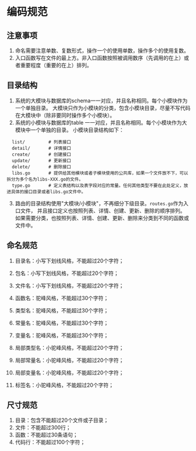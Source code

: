 # 编码规范

## 注意事项
1. 命名需要注意单数、复数形式，操作一个的使用单数，操作多个的使用复数。
2. 入口函数写在文件的最上方。非入口函数按照被调用数序（先调用的在上）或者重要程度（重要的在上）排列。

## 目录结构
1. 系统的大模块与数据库的schema一一对应，并且名称相同。每个小模块作为一个单独目录。
  大模块只作为小模块的分类，包含小模块目录，尽量不写代码在大模块中（除非要同时操作多个小模块）。
2. 系统的小模块与数据库的table 一一对应，并且名称相同。每个小模块作为大模块中一个单独的目录。
  小模块目录结构如下：
```
  list/         # 列表接口
  detail/       # 详情接口
  create/       # 创建接口
  update/       # 更新接口
  delete/       # 删除接口
  libs.go       # 提供给其他模块或者子模块使用的公共库，如果一个文件放不下，可以拆分为多个名为libs-XXX.go的文件。
  type.go       # 定义表结构以及表字段对应的常量。任何其他类型不要在此处定义，放进具体的接口目录或者libs.go文件中。
```

3. 路由的目录结构使用"大模块/小模块"，不再细分下级目录。`routes.go`作为入口文件，
  并且接口定义也按照列表、详情、创建、更新、删除的顺序排列。
  如果需要分类，也按照列表、详情、创建、更新、删除来分类到不同的函数或文件中。

## 命名规范
1. 目录名：小写下划线风格，不能超过20个字符；
2. 包名：小写下划线风格，不能超过20个字符；
3. 文件名：小写下划线风格，不能超过20个字符；

4. 函数名：驼峰风格，不能超过30个字符；
5. 类型名：驼峰风格，不能超过30个字符；
6. 常量名：驼峰风格，不能超过30个字符；
7. 变量名：驼峰风格，不能超过30个字符；

8. 局部类型名：小驼峰风格，不能超过20个字符；
9. 局部常量名：小驼峰风格，不能超过20个字符；
10. 局部变量名：小驼峰风格，不能超过20个字符；
11. 标签名：小驼峰风格，不能超过20个字符；

## 尺寸规范
1. 目录：包含不能超过20个文件或子目录；
2. 文件：不能超过300行；
3. 函数：不能超过30条语句；
4. 代码行：不能超过100个字符；


